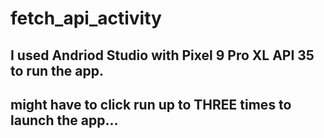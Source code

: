 # fetch_api_activity
## I used Andriod Studio with Pixel 9 Pro XL API 35 to run the app.
## might have to click run up to THREE times to launch the app...
